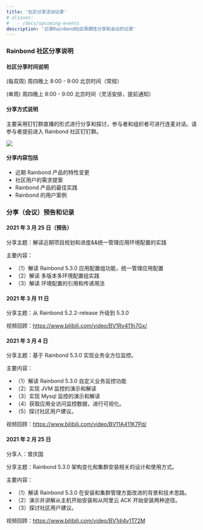 ```yaml
---
title: '社区分享活动记录'
# aliases:
#   - /docs/upcoming-events
description: '记录Rainbond社区周期性分享和会议的记录'
---
```


### Rainbond 社区分享说明

#### 社区分享时间说明

(每双周) 周四晚上 8:00 - 9:00 北京时间（常规）

(单周) 周四晚上 8:00 - 9:00 北京时间（灵活安排，提前通知）

#### 分享方式说明

主要采用钉钉群直播的形式进行分享和探讨，参与者和组织者可进行连麦对话。请参与者提前进入 Rainbond 社区钉钉群。

![](https://static.goodrain.com/images/5.3/dingding.png)

#### 分享内容包括

- 近期 Rainbond 产品的特性变更
- 社区用户的需求提案
- Rainbond 产品的最佳实践
- Rainbond 的用户案例

### 分享（会议）预告和记录

#### 2021 年 3 月 25 日（预告）

分享主题：解读近期项目规划和进度&&统一管理应用环境配置的实践

主要内容：

- （1）解读 Rainbond 5.3.0 应用配置组功能，统一管理应用配置
- （2）解读 多版本多环境配置组实践
- （3）解读 环境配置的引用和传递用法

#### 2021 年 3 月 11 日

分享主题：从 Rainbond 5.2.2-release 升级到 5.3.0

视频回顾：https://www.bilibili.com/video/BV1Rv411h7Gx/

#### 2021 年 3 月 4 日

分享主题：基于 Rainbond 5.3.0 实现业务全方位监控。

主要内容：

- （1）解读 Rainbond 5.3.0 自定义业务监控功能
- （2）实现 JVM 监控的演示和解读
- （3）实现 Mysql 监控的演示和解读
- （4）获取应用全访问监控数据，进行可视化。
- （5）探讨社区用户建议。

视频回顾：https://www.bilibili.com/video/BV11A411K7Pd/

#### 2021 年 2 月 25 日

分享人：曾庆国

分享主题：Rainbond 5.3.0 架构变化和集群安装相关的设计和使用方式。

主要内容：

- （1）解读 Rainbond 5.3.0 在安装和集群管理方面改进的背景和技术思路。
- （2）演示并讲解从主机开始安装和从阿里云 ACK 开始安装两种途径。
- （3）探讨社区用户建议。

视频回顾：https://www.bilibili.com/video/BV1di4y1T72M